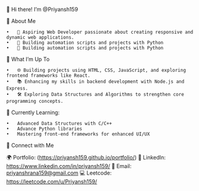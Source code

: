 👋 Hi there! I’m @Priyansh159

🚀 About Me

	•	🔭 Aspiring Web Developer passionate about creating responsive and dynamic web applications.
	•	🐍 Building automation scripts and projects with Python
	•	🎯 Building automation scripts and projects with Python
 

🌱 What I’m Up To

	•	🌐 Building projects using HTML, CSS, JavaScript, and exploring frontend frameworks like React.
	•	📚 Enhancing my skills in backend development with Node.js and Express.
	•	🛠 Exploring Data Structures and Algorithms to strengthen core programming concepts.

 🌱 Currently Learning:

	•	Advanced Data Structures with C/C++
	•	Advance Python libraries
	•	Mastering front-end frameworks for enhanced UI/UX

🔗 Connect with Me

🌍 Portfolio: (https://priyansh159.github.io/portfolio/)
💼 LinkedIn: https://www.linkedin.com/in/priyansh159/
📧 Email: priyanshrana159@gmail.com 
💻 Leetcode: https://leetcode.com/u/Priyansh159/
